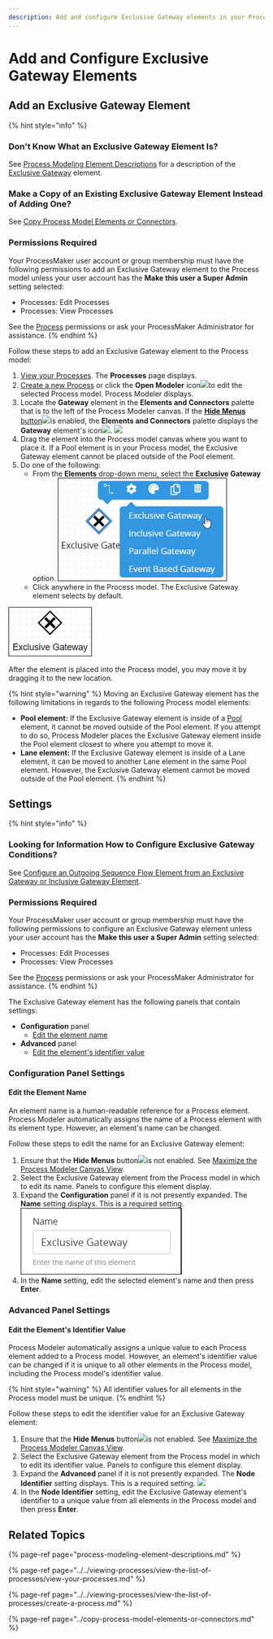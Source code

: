 ```yaml
---
description: Add and configure Exclusive Gateway elements in your Process model.
---
```


# Add and Configure Exclusive Gateway Elements

## Add an Exclusive Gateway Element

{% hint style="info" %}
### Don't Know What an Exclusive Gateway Element Is?

See [Process Modeling Element Descriptions](process-modeling-element-descriptions.md) for a description of the [Exclusive Gateway](process-modeling-element-descriptions.md#exclusive-gateway) element.

### Make a Copy of an Existing Exclusive Gateway Element Instead of Adding One?

See [Copy Process Model Elements or Connectors](../copy-process-model-elements-or-connectors.md).

### Permissions Required

Your ProcessMaker user account or group membership must have the following permissions to add an Exclusive Gateway element to the Process model unless your user account has the **Make this user a Super Admin** setting selected:

* Processes: Edit Processes
* Processes: View Processes

See the [Process](../../../processmaker-administration/permission-descriptions-for-users-and-groups.md#processes) permissions or ask your ProcessMaker Administrator for assistance.
{% endhint %}

Follow these steps to add an Exclusive Gateway element to the Process model:

1. [View your Processes](../../viewing-processes/view-the-list-of-processes/view-your-processes.md#view-all-active-processes). The **Processes** page displays.
2. [Create a new Process](../../viewing-processes/view-the-list-of-processes/create-a-process.md) or click the **Open Modeler** icon![](../../../.gitbook/assets/open-modeler-edit-icon-processes-page-processes.png)to edit the selected Process model. Process Modeler displays.
3. Locate the **Gateway** element in the **Elements and Connectors** palette that is to the left of the Process Modeler canvas. If the [**Hide Menus** button](../navigate-around-your-process-model.md#maximize-the-process-modeler-canvas-view)![](../../../.gitbook/assets/hide-menus-button-process-modeler-processes.png)is enabled, the **Elements and Connectors** palette displays the **Gateway** element's icon![](../../../.gitbook/assets/gateway-icon-process-modeler-processes.png). ![](../../../.gitbook/assets/gateway-control-process-modeler-processes.png) 
4. Drag the element into the Process model canvas where you want to place it. If a Pool element is in your Process model, the Exclusive Gateway element cannot be placed outside of the Pool element.
5. Do one of the following:
   * From the **Elements** drop-down menu, select the **Exclusive Gateway** option. ![](../../../.gitbook/assets/exclusive-gateway-selection-process-modeler-designer.png) 
   * Click anywhere in the Process model. The Exclusive Gateway element selects by default.

![Exclusive Gateway element](../../../.gitbook/assets/exclusive-gateway-element-process-modeler-designer.png)

After the element is placed into the Process model, you may move it by dragging it to the new location.

{% hint style="warning" %}
Moving an Exclusive Gateway element has the following limitations in regards to the following Process model elements:

* **Pool element:** If the Exclusive Gateway element is inside of a [Pool](process-modeling-element-descriptions.md#pool) element, it cannot be moved outside of the Pool element. If you attempt to do so, Process Modeler places the Exclusive Gateway element inside the Pool element closest to where you attempt to move it.
* **Lane element:** If the Exclusive Gateway element is inside of a Lane element, it can be moved to another Lane element in the same Pool element. However, the Exclusive Gateway element cannot be moved outside of the Pool element.
{% endhint %}

## Settings

{% hint style="info" %}
### Looking for Information How to Configure Exclusive Gateway Conditions?

See [Configure an Outgoing Sequence Flow Element from an Exclusive Gateway or Inclusive Gateway Element](the-quick-toolbar.md#configure-an-outgoing-sequence-flow-element-from-an-exclusive-gateway-or-inclusive-gateway-element).

### Permissions Required

Your ProcessMaker user account or group membership must have the following permissions to configure an Exclusive Gateway element unless your user account has the **Make this user a Super Admin** setting selected:

* Processes: Edit Processes
* Processes: View Processes

See the [Process](../../../processmaker-administration/permission-descriptions-for-users-and-groups.md#processes) permissions or ask your ProcessMaker Administrator for assistance.
{% endhint %}

The Exclusive Gateway element has the following panels that contain settings:

* **Configuration** panel
  * [Edit the element name](add-and-configure-exclusive-gateway-elements.md#edit-the-element-name)
* **Advanced** panel
  * [Edit the element's identifier value](add-and-configure-exclusive-gateway-elements.md#edit-the-elements-identifier-value)

### Configuration Panel Settings

#### Edit the Element Name

An element name is a human-readable reference for a Process element. Process Modeler automatically assigns the name of a Process element with its element type. However, an element's name can be changed.

Follow these steps to edit the name for an Exclusive Gateway element:

1. Ensure that the **Hide Menus** button![](../../../.gitbook/assets/hide-menus-button-process-modeler-processes.png)is not enabled. See [Maximize the Process Modeler Canvas View](../navigate-around-your-process-model.md#maximize-the-process-modeler-canvas-view).
2. Select the Exclusive Gateway element from the Process model in which to edit its name. Panels to configure this element display.
3. Expand the **Configuration** panel if it is not presently expanded. The **Name** setting displays. This is a required setting. ![](../../../.gitbook/assets/exclusive-gateway-configuration-name-process-modeler-designer.png)
4. In the **Name** setting, edit the selected element's name and then press **Enter**.

### Advanced Panel Settings

#### Edit the Element's Identifier Value

Process Modeler automatically assigns a unique value to each Process element added to a Process model. However, an element's identifier value can be changed if it is unique to all other elements in the Process model, including the Process model's identifier value.

{% hint style="warning" %}
All identifier values for all elements in the Process model must be unique.
{% endhint %}

Follow these steps to edit the identifier value for an Exclusive Gateway element:

1. Ensure that the **Hide Menus** button![](../../../.gitbook/assets/hide-menus-button-process-modeler-processes.png)is not enabled. See [Maximize the Process Modeler Canvas View](../navigate-around-your-process-model.md#maximize-the-process-modeler-canvas-view).
2. Select the Exclusive Gateway element from the Process model in which to edit its identifier value. Panels to configure this element display.
3. Expand the **Advanced** panel if it is not presently expanded. The **Node Identifier** setting displays. This is a required setting. ![](../../../.gitbook/assets/exclusive-gateway-configuration-identifier-name-process-modeler-processes.png)
4. In the **Node Identifier** setting, edit the Exclusive Gateway element's identifier to a unique value from all elements in the Process model and then press **Enter**.

## Related Topics

{% page-ref page="process-modeling-element-descriptions.md" %}

{% page-ref page="../../viewing-processes/view-the-list-of-processes/view-your-processes.md" %}

{% page-ref page="../../viewing-processes/view-the-list-of-processes/create-a-process.md" %}

{% page-ref page="../copy-process-model-elements-or-connectors.md" %}

